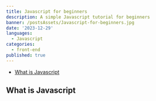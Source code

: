 ```yaml
---
title: Javascript for beginners
description: A simple Javascript tutorial for beginners
banner: /postsAssets/Javascript-for-beginners.jpg
date: '2023-12-29'
languages:
  - Javascript
categories:
  - front-end
published: true
---
```


- [What is Javascript](#what-is-javascript)
   
## What is Javascript